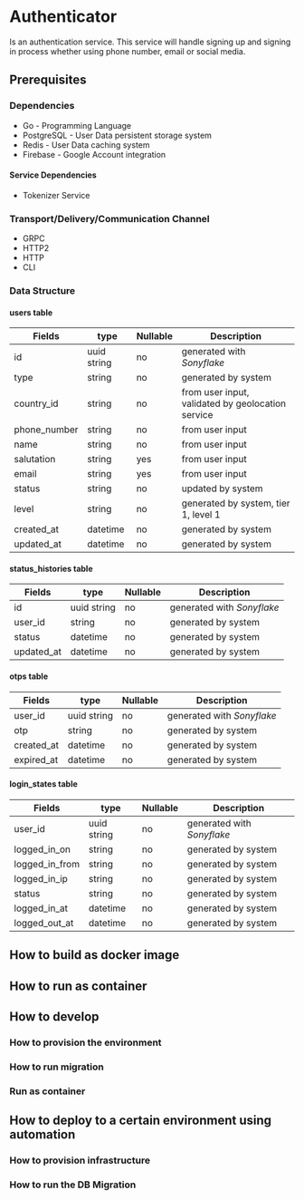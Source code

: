 # Authenticator

Is an authentication service. This service will handle signing up and signing in process whether using phone number, email or social media.

## Prerequisites

### Dependencies

- Go - Programming Language
- PostgreSQL - User Data persistent storage system
- Redis - User Data caching system
- Firebase - Google Account integration

#### Service Dependencies

- Tokenizer Service

### Transport/Delivery/Communication Channel

- GRPC
- HTTP2
- HTTP
- CLI

### Data Structure

#### users table

| Fields        | type          | Nullable  | Description                                       |
| ------------- | --------------| ----------| --------------------------------------------------|
| id            | uuid string   | no        | generated with *Sonyflake*                        |
| type          | string        | no        | generated by system                               |
| country_id    | string        | no        | from user input, validated by geolocation service |
| phone_number  | string        | no        | from user input                                   |
| name          | string        | no        | from user input                                   |
| salutation    | string        | yes       | from user input                                   |
| email         | string        | yes       | from user input                                   |
| status        | string        | no        | updated by system                                 |
| level         | string        | no        | generated by system, tier 1, level 1              |
| created_at    | datetime      | no        | generated by system                               |
| updated_at    | datetime      | no        | generated by system                               |

#### status_histories table

| Fields        | type          | Nullable  | Description                                       |
| ------------- | --------------| ----------| --------------------------------------------------|
| id            | uuid string   | no        | generated with *Sonyflake*                        |
| user_id       | string        | no        | generated by system                               |
| status        | datetime      | no        | generated by system                               |
| updated_at    | datetime      | no        | generated by system                               |

#### otps table

| Fields        | type          | Nullable  | Description                                       |
| ------------- | --------------| ----------| --------------------------------------------------|
| user_id       | uuid string   | no        | generated with *Sonyflake*                        |
| otp           | string        | no        | generated by system                               |
| created_at    | datetime      | no        | generated by system                               |
| expired_at    | datetime      | no        | generated by system                               |

#### login_states table

| Fields        | type          | Nullable  | Description                                       |
| ------------- | --------------| ----------| --------------------------------------------------|
| user_id       | uuid string   | no        | generated with *Sonyflake*                        |
| logged_in_on  | string        | no        | generated by system                               |
| logged_in_from| string        | no        | generated by system                               |
| logged_in_ip  | string        | no        | generated by system                               |
| status        | string        | no        | generated by system                               |
| logged_in_at  | datetime      | no        | generated by system                               |
| logged_out_at | datetime      | no        | generated by system                               |

## How to build as docker image

## How to run as container

## How to develop

### How to provision the environment

### How to run migration

### Run as container

## How to deploy to a certain environment using automation

### How to provision infrastructure

### How to run the DB Migration
